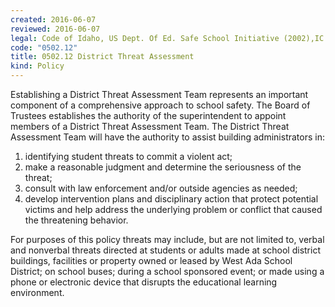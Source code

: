 ```yaml
---
created: 2016-06-07
reviewed: 2016-06-07
legal: Code of Idaho, US Dept. Of Ed. Safe School Initiative (2002),IC 18-901 IC 18-6710 IC 18-7902 IC 18-7905, 187906 IC 18-3302I IC 18-917 IC 33-512
code: "0502.12"
title: 0502.12 District Threat Assessment
kind: Policy
---
```


Establishing a District Threat Assessment Team represents an important component of a comprehensive approach to school safety. The Board of Trustees establishes the authority of the superintendent to appoint members of a District Threat Assessment Team. The District Threat Assessment Team will have the authority to assist building administrators in:

1. identifying student threats to commit a violent act;
1. make a reasonable judgment and determine the seriousness of the threat;
1. consult with law enforcement and/or outside agencies as needed;
1. develop intervention plans and disciplinary action that protect potential victims and help address the underlying problem or conflict that caused the threatening behavior.

For purposes of this policy threats may include, but are not limited to, verbal and nonverbal threats directed at students or adults made at school district buildings, facilities or property owned or leased by West Ada School District; on school buses; during a school sponsored event; or made using a phone or electronic device that disrupts the educational learning environment.
